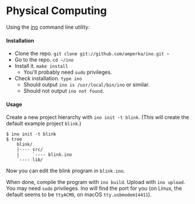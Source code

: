 # Physical Computing

Using the [ino](http://inotool.org) command line utility:

#### Installation

- Clone the repo. `git clone git://github.com/amperka/ino.git ~`
- Go to the repo. `cd ~/ino`
- Install it. `make install`
    - You'll probably need `sudo` privileges.
- Check installation. `type ino`
    - Should output `ino is /usr/local/bin/ino` or similar.
    - Should not output `ino not found`.

#### Usage

Create a new project hierarchy with `ino init -t blink`. (This will create the
default example project `blink`.)

    $ ino init -t blink
    $ tree
        blink/
        |---- src/
        |     `---- blink.ino
        `---- lib/

Now you can edit the blink program in `blink.ino`.

When done, compile the program with `ino build`. Upload with `ino upload`. You
may need `sudo` privileges. Ino will find the port for you (on Linux, the
default seems to be `ttyACM0`, on macOS `tty.usbmodem14411`).
